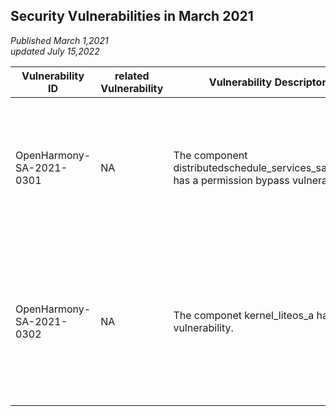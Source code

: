 ## Security Vulnerabilities in March 2021
_Published March 1,2021_<br/>
_updated July 15,2022_

| Vulnerability ID | related Vulnerability | Vulnerability Descripton | Vulnerability Impact | affected versions | affected projects| fix link | reference |
| -------- |-------- | -------- | -------- | ----------- | ----------- | -------- | ------- |
|OpenHarmony-SA-2021-0301 | NA | The component distributedschedule_services_samgr_lite has a permission bypass vulnerability.| This vulnerability can be exploited to bypass the authentication of system services, causing Elevation Of Privilege. |OpenHarmony-1.0(master)|distributedschedule_services_samgr_lite|   [master](https://gitee.com/openharmony/distributedschedule_samgr_lite/pulls/7/files) |Reported by OpenHarmony Team|
|OpenHarmony-SA-2021-0302 | NA | The componet kernel_liteos_a has a DoS vulnerability. | This vulnerability can be exploited to interrupt system signals in calling application layer interface, may cause DoS attacks.|OpenHarmony-1.0(master)|kernel_liteos_a|   [master](https://gitee.com/openharmony/kernel_liteos_a/pulls/48/files)|Reported by OpenHarmony Team|
